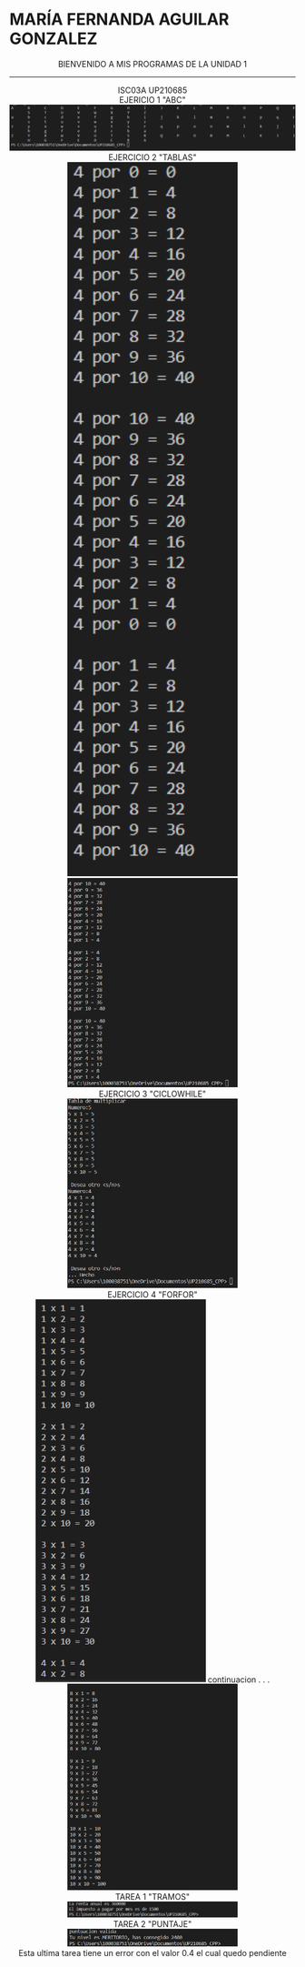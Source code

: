 # **MARÍA FERNANDA AGUILAR GONZALEZ**  
<center>
BIENVENIDO A MIS PROGRAMAS DE LA UNIDAD 1
</center>  
  
___
<center>  
ISC03A UP210685
</center>  
  
<center>
EJERICIO 1 "ABC"
<div align="center">
<img alt="Yop" src="Imagenes\abc.png" width= '700'>
</div>  
EJERCICIO 2 "TABLAS"  
<div align="center">
<img alt="Yop" src="Imagenes\tablas1.png" width= '300'>
<img alt="Yop" src="Imagenes\tablas 2.png" width= '300'>
</div>
EJERCICIO 3 "CICLOWHILE"
<div align="center">
<img alt="Yop" src="Imagenes\ciclowhile.png" width= '300'>
</div>  
 EJERCICIO 4 "FORFOR"
<div align="center">
<img alt="Yop" src="Imagenes\forfor1.png" width= '300'>
  continuacion . . .
<img alt="Yop" src="Imagenes\forfor2.png" width= '300'>
</div> 
 TAREA 1 "TRAMOS"
<div align="center">
<img alt="Yop" src="Imagenes\tramos.png" width= '300'>
</div> 
TAREA 2 "PUNTAJE"
<div align="center">
<img alt="Yop" src="Imagenes\puntaje.png" width= '300'>
</div> 
Esta ultima tarea tiene un error con el valor 0.4 el cual quedo pendiente